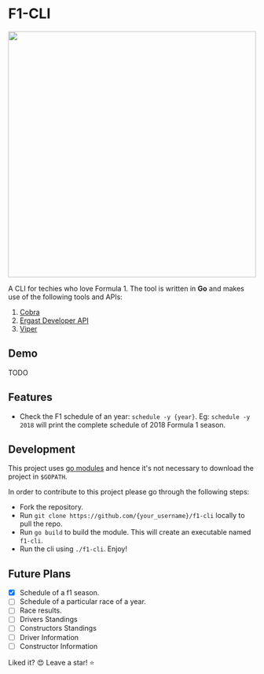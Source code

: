 # F1-CLI

<img src="https://github.com/srv-twry/f1-cli/blob/master/images/title.jpeg" width="100%" height="500px"/>

A CLI for techies who love Formula 1. The tool is written in **Go** and makes use of the following tools and APIs: 
1. [Cobra](https://github.com/spf13/cobra)
2. [Ergast Developer API](http://ergast.com/mrd/)
3. [Viper](https://github.com/spf13/viper)

## Demo
TODO

## Features
- Check the F1 schedule of an year: `schedule -y {year}`. Eg: `schedule -y 2018` will print the complete schedule of 2018 Formula 1 season.

## Development
This project uses [go modules](https://blog.golang.org/using-go-modules) and hence it's not necessary to download the project in `$GOPATH`.

In order to contribute to this project please go through the following steps:
- Fork the repository.
- Run `git clone https://github.com/{your_username}/f1-cli` locally to pull the repo.
- Run `go build` to build the module. This will create an executable named `f1-cli`.
- Run the cli using `./f1-cli`. Enjoy!

## Future Plans
- [x] Schedule of a f1 season.
- [ ] Schedule of a particular race of a year. 
- [ ] Race results.
- [ ] Drivers Standings
- [ ] Constructors Standings
- [ ] Driver Information
- [ ] Constructor Information

Liked it? :heart_eyes: Leave a star! :star: